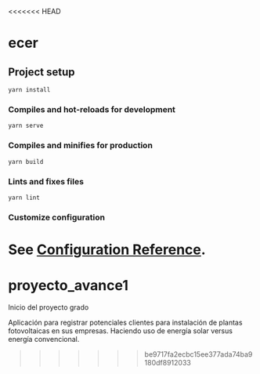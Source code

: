 <<<<<<< HEAD
# ecer

## Project setup
```
yarn install
```

### Compiles and hot-reloads for development
```
yarn serve
```

### Compiles and minifies for production
```
yarn build
```

### Lints and fixes files
```
yarn lint
```

### Customize configuration
See [Configuration Reference](https://cli.vuejs.org/config/).
=======
# proyecto_avance1
Inicio del proyecto grado

Aplicación para registrar potenciales clientes para instalación de plantas fotovoltaicas en sus empresas.  Haciendo uso de energía solar versus energía convencional. 

>>>>>>> be9717fa2ecbc15ee377ada74ba9180df8912033

